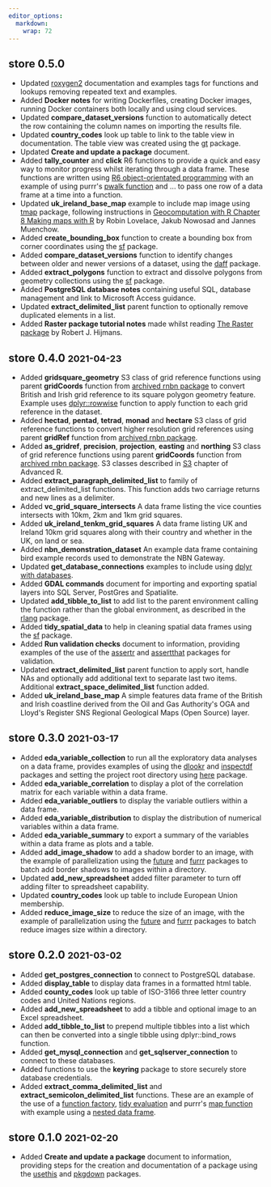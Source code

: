 ```yaml
---
editor_options: 
  markdown: 
    wrap: 72
---
```


## store 0.5.0

-   Updated [roxygen2](https://roxygen2.r-lib.org/index.html)
    documentation and examples tags for functions and lookups removing
    repeated text and examples.
-   Added **Docker notes** for writing Dockerfiles, creating Docker
    images, running Docker containers both locally and using cloud
    services.
-   Updated **compare_dataset_versions** function to automatically
    detect the row containing the column names on importing the results
    file.
-   Updated **country_codes** look up table to link to the table view in
    documentation. The table view was created using the
    [gt](https://gt.rstudio.com/) package.
-   Updated **Create and update a package** document.
-   Added **tally_counter** and **click** R6 functions to provide a
    quick and easy way to monitor progress whilst iterating through a
    data frame. These functions are written using [R6 object-orientated
    programming](https://r6.r-lib.org/) with an example of using purrr's
    [pwalk function](https://purrr.tidyverse.org/reference/map2.html)
    and ... to pass one row of a data frame at a time into a function.
-   Updated **uk_ireland_base_map** example to include map image using
    [tmap](https://github.com/mtennekes/tmap) package, following
    instructions in [Geocomputation with R Chapter 8 Making maps with
    R](https://geocompr.robinlovelace.net/adv-map.html) by Robin
    Lovelace, Jakub Nowosad and Jannes Muenchow.
-   Added **create_bounding_box** function to create a bounding box from
    corner coordinates using the
    [sf](https://r-spatial.github.io/sf/reference/st.html) package.
-   Added **compare_dataset_versions** function to identify changes
    between older and newer versions of a dataset, using the
    [daff](https://github.com/edwindj/daff) package.
-   Added **extract_polygons** function to extract and dissolve polygons
    from geometry collections using the
    [sf](https://r-spatial.github.io/sf/) package.
-   Added **PostgreSQL database notes** containing useful SQL, database
    management and link to Microsoft Access guidance.
-   Updated **extract_delimited_list** parent function to optionally
    remove duplicated elements in a list.
-   Added **Raster package tutorial notes** made whilst reading [The
    Raster package](https://rspatial.org/raster/pkg/index.html) by
    Robert J. Hijmans.

## store 0.4.0 <font size="4">2021-04-23</font>

-   Added **gridsquare_geometry** S3 class of grid reference functions
    using parent **gridCoords** function from [archived rnbn
    package](https://github.com/ropensci-archive/rnbn/issues/37) to
    convert British and Irish grid reference to its square polygon
    geometry feature. Example uses
    [dplyr::rowwise](https://dplyr.tidyverse.org/reference/rowwise.html)
    function to apply function to each grid reference in the dataset.
-   Added **hectad**, **pentad**, **tetrad**, **monad** and **hectare**
    S3 class of grid reference functions to convert higher resolution
    grid references using parent **gridRef** function from [archived
    rnbn package](https://github.com/ropensci-archive/rnbn/issues/37).
-   Added **as_gridref**, **precision**, **projection**, **easting** and
    **northing** S3 class of grid reference functions using parent
    **gridCoords** function from [archived rnbn
    package](https://github.com/ropensci-archive/rnbn/issues/37). S3
    classes described in [S3](https://adv-r.hadley.nz/s3.html) chapter
    of Advanced R.
-   Added **extract_paragraph_delimited_list** to family of
    extract_delimited_list functions. This function adds two carriage
    returns and new lines as a delimiter.
-   Added **vc_grid_square_intersects** A data frame listing the vice
    counties intersects with 10km, 2km and 1km grid squares.
-   Added **uk_ireland_tenkm_grid_squares** A data frame listing UK and
    Ireland 10km grid squares along with their country and whether in
    the UK, on land or sea.
-   Added **nbn_demonstration_dataset** An example data frame containing
    bird example records used to demonstrate the NBN Gateway.
-   Updated **get_database_connections** examples to include using
    [dplyr with databases](https://db.rstudio.com/dplyr/).
-   Added **GDAL commands** document for importing and exporting spatial
    layers into SQL Server, PostGres and Spatialite.
-   Updated **add_tibble_to_list** to add list to the parent environment
    calling the function rather than the global environment, as
    described in the [rlang](https://rlang.r-lib.org/index.html)
    package.
-   Added **tidy_spatial_data** to help in cleaning spatial data frames
    using the [sf](https://r-spatial.github.io/sf/) package.
-   Added **Run validation checks** document to information, providing
    examples of the use of the
    [assertr](https://cran.r-project.org/web/packages/assertr/vignettes/assertr.html)
    and [assertthat](https://github.com/hadley/assertthat) packages for
    validation.
-   Updated **extract_delimited_list** parent function to apply sort,
    handle NAs and optionally add additional text to separate last two
    items. Additional **extract_space_delimited_list** function added.
-   Added **uk_ireland_base_map** A simple features data frame of the
    British and Irish coastline derived from the Oil and Gas Authority's
    OGA and Lloyd's Register SNS Regional Geological Maps (Open Source)
    layer.

## store 0.3.0 <font size="4">2021-03-17</font>

-   Added **eda_variable_collection** to run all the exploratory data
    analyses on a data frame, provides examples of using the
    [dlookr](https://github.com/choonghyunryu/dlookr) and
    [inspectdf](https://alastairrushworth.github.io/inspectdf/) packages
    and setting the project root directory using
    [here](https://github.com/r-lib/here) package.
-   Added **eda_variable_correlation** to display a plot of the
    correlation matrix for each variable within a data frame.
-   Added **eda_variable_outliers** to display the variable outliers
    within a data frame.
-   Added **eda_variable_distribution** to display the distribution of
    numerical variables within a data frame.
-   Added **eda_variable_summary** to export a summary of the variables
    within a data frame as plots and a table.
-   Added **add_image_shadow** to add a shadow border to an image, with
    the example of parallelization using the
    [future](https://github.com/HenrikBengtsson/future) and
    [furrr](https://davisvaughan.github.io/furrr/) packages to batch add
    border shadows to images within a directory.
-   Updated **add_new_spreadsheet** added filter parameter to turn off
    adding filter to spreadsheet capability.
-   Updated **country_codes** look up table to include European Union
    membership.
-   Added **reduce_image_size** to reduce the size of an image, with the
    example of parallelization using the
    [future](https://github.com/HenrikBengtsson/future) and
    [furrr](https://davisvaughan.github.io/furrr/) packages to batch
    reduce images size within a directory.

## store 0.2.0 <font size="4">2021-03-02</font>

-   Added **get_postgres_connection** to connect to PostgreSQL database.
-   Added **display_table** to display data frames in a formatted html
    table.
-   Added **county_codes** look up table of ISO-3166 three letter
    country codes and United Nations regions.
-   Added **add_new_spreadsheet** to add a tibble and optional image to
    an Excel spreadsheet.
-   Added **add_tibble_to_list** to prepend multiple tibbles into a list
    which can then be converted into a single tibble using
    dplyr::bind_rows function.
-   Added **get_mysql_connection** and **get_sqlserver_connection** to
    connect to these databases.
-   Added functions to use the **keyring** package to store securely
    store database credentials.
-   Added **extract_comma_delimited_list** and
    **extract_semicolon_delimited_list** functions. These are an example
    of the use of a [function
    factory](https://adv-r.hadley.nz/function-factories.html), [tidy
    evaluation](https://www.tidyverse.org/blog/2020/02/glue-strings-and-tidy-eval/)
    and purrr's [map
    function](https://purrr.tidyverse.org/reference/map.html) with
    example using a [nested data
    frame](https://cran.r-project.org/web/packages/tidyr/vignettes/nest.html).

## store 0.1.0 <font size="4">2021-02-20</font>

-   Added **Create and update a package** document to information,
    providing steps for the creation and documentation of a package
    using the [usethis](https://usethis.r-lib.org/) and
    [pkgdown](https://pkgdown.r-lib.org/) packages.
